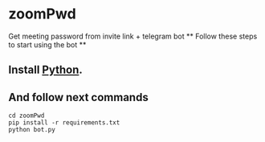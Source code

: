 # zoomPwd
Get meeting password from invite link + telegram bot
** Follow these steps to start using the bot **
## Install [Python](https://www.python.org/).
## And follow next commands
```
cd zoomPwd
pip install -r requirements.txt
python bot.py
```
